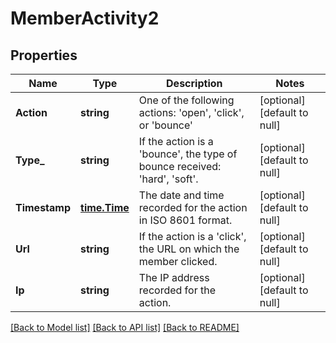 # MemberActivity2

## Properties
Name | Type | Description | Notes
------------ | ------------- | ------------- | -------------
**Action** | **string** | One of the following actions: &#39;open&#39;, &#39;click&#39;, or &#39;bounce&#39; | [optional] [default to null]
**Type_** | **string** | If the action is a &#39;bounce&#39;, the type of bounce received: &#39;hard&#39;, &#39;soft&#39;. | [optional] [default to null]
**Timestamp** | [**time.Time**](time.Time.md) | The date and time recorded for the action in ISO 8601 format. | [optional] [default to null]
**Url** | **string** | If the action is a &#39;click&#39;, the URL on which the member clicked. | [optional] [default to null]
**Ip** | **string** | The IP address recorded for the action. | [optional] [default to null]

[[Back to Model list]](../README.md#documentation-for-models) [[Back to API list]](../README.md#documentation-for-api-endpoints) [[Back to README]](../README.md)


